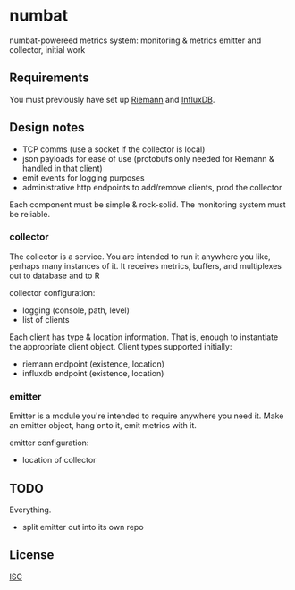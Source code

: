 # numbat

numbat-powereed metrics system: monitoring &amp; metrics emitter and collector, initial work

## Requirements

You must previously have set up [Riemann](http://riemann.io) and [InfluxDB](http://influxdb.org/).

## Design notes

- TCP comms (use a socket if the collector is local)
- json payloads for ease of use (protobufs only needed for Riemann & handled in that client)
- emit events for logging purposes
- administrative http endpoints to add/remove clients, prod the collector

Each component must be simple & rock-solid. The monitoring system must be reliable.

### collector

The collector is a service. You are intended to run it anywhere you like, perhaps many instances of it. It receives metrics, buffers, and multiplexes out to database and to R

collector configuration:

- logging (console, path, level)
- list of clients

Each client has type & location information. That is, enough to instantiate the appropriate client object. Client types supported initially:

- riemann endpoint (existence, location)
- influxdb endpoint (existence, location)

### emitter

Emitter is a module you're intended to require anywhere you need it. Make an emitter object, hang onto it, emit metrics with it.

emitter configuration:

- location of collector


## TODO

Everything.

- split emitter out into its own repo

## License

[ISC](http://opensource.org/licenses/ISC)
